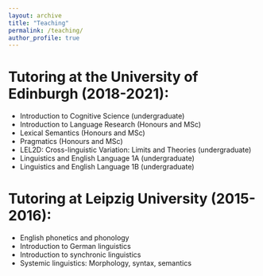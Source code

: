 ```yaml
---
layout: archive
title: "Teaching"
permalink: /teaching/
author_profile: true
---
```


Tutoring at the University of Edinburgh (2018-2021):
======
* Introduction to Cognitive Science (undergraduate)
* Introduction to Language Research (Honours and MSc)
* Lexical Semantics (Honours and MSc)
* Pragmatics (Honours and MSc)
* LEL2D: Cross-linguistic Variation: Limits and Theories (undergraduate)
* Linguistics and English Language 1A (undergraduate)
* Linguistics and English Language 1B (undergraduate)

Tutoring at Leipzig University (2015-2016):
======
* English phonetics and phonology
* Introduction to German linguistics
* Introduction to synchronic linguistics
* Systemic linguistics: Morphology, syntax, semantics
